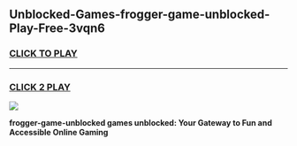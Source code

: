 
## Unblocked-Games-frogger-game-unblocked-Play-Free-3vqn6
<h3>
<a href="https://premium76.site?title=frogger-game-unblocked&ref=15A">CLICK TO PLAY</a></h3>
<hr>

<h3>
<a href="https://premium76.site?title=frogger-game-unblocked&ref=15A">CLICK 2 PLAY</a>
  
</h3>

<a href="https://premium76.site?title=frogger-game-unblocked&ref=15A"><img src="https://clearcache.store/games.png"></a>


**frogger-game-unblocked games unblocked: Your Gateway to Fun and Accessible Online Gaming**

